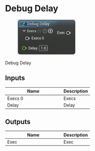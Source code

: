 # Debug Delay

<div align="left" data-full-width="false">

<figure><img src="../../../../.gitbook/assets/Debug Delay.png" alt=""><figcaption></figcaption></figure>

</div>

Debug Delay

## Inputs

<table><thead><tr><th width="170">Name</th><th>Description</th></tr></thead><tbody><tr><td>Execs 0</td><td>Execs</td></tr><tr><td>Delay</td><td>Delay</td></tr></tbody></table>

## Outputs

<table><thead><tr><th width="170">Name</th><th>Description</th></tr></thead><tbody><tr><td>Exec</td><td>Exec</td></tr></tbody></table>

